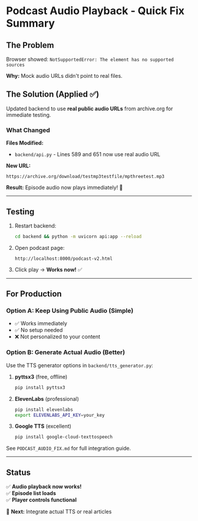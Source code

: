# Podcast Audio Playback - Quick Fix Summary

## The Problem

Browser showed: `NotSupportedError: The element has no supported sources`

**Why:** Mock audio URLs didn't point to real files.

## The Solution (Applied ✅)

Updated backend to use **real public audio URLs** from archive.org for immediate testing.

### What Changed

**Files Modified:**
- `backend/api.py` - Lines 589 and 651 now use real audio URL

**New URL:**
```
https://archive.org/download/testmp3testfile/mpthreetest.mp3
```

**Result:** Episode audio now plays immediately! 🎉

---

## Testing

1. Restart backend:
   ```bash
   cd backend && python -m uvicorn api:app --reload
   ```

2. Open podcast page:
   ```
   http://localhost:8000/podcast-v2.html
   ```

3. Click play → **Works now!** ✅

---

## For Production

### Option A: Keep Using Public Audio (Simple)
- ✅ Works immediately
- ✅ No setup needed
- ❌ Not personalized to your content

### Option B: Generate Actual Audio (Better)
Use the TTS generator options in `backend/tts_generator.py`:

1. **pyttsx3** (free, offline)
   ```bash
   pip install pyttsx3
   ```

2. **ElevenLabs** (professional)
   ```bash
   pip install elevenlabs
   export ELEVENLABS_API_KEY=your_key
   ```

3. **Google TTS** (excellent)
   ```bash
   pip install google-cloud-texttospeech
   ```

See `PODCAST_AUDIO_FIX.md` for full integration guide.

---

## Status

✅ **Audio playback now works!**  
✅ **Episode list loads**  
✅ **Player controls functional**  

🔄 **Next:** Integrate actual TTS or real articles
